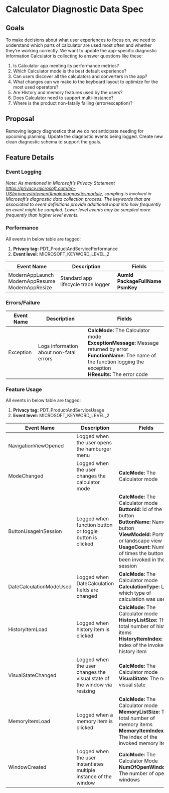# Calculator Diagnostic Data Spec

## Goals
To make decisions about what user experiences to focus on, we need to understand which parts of calculator are used most often and whether they're working correctly. We want to update the app-specific diagnostic information Calculator is collecting to answer questions like these:

  1. Is Calculator app meeting its performance metrics?
  2. Which Calculator mode is the best default experience?
  3. Can users discover all the calculators and converters in the app?
  4. What changes can we make to the keyboard layout to optimize for the most used operators?
  5. Are History and memory features used by the users?
  6. Does Calculator need to support multi-instance? 
  7. Where is the product non-fatally failing (error/exception)?

## Proposal
Removing legacy diagnostics that we do not anticipate needing for upcoming planning. Update the diagnostic events being logged. Create new clean diagnostic schema to support the goals.

## Feature Details
### Event Logging
_Note: As mentioned in Microsoft’s Privacy Statement https://privacy.microsoft.com/en-US/privacystatement#maindiagnosticsmodule, sampling is involved in Microsoft’s diagnostic data collection process.  The keywords that are associated to event definitions provide additional input into how frequently an event might be sampled. Lower level events may be sampled more frequently than higher level events._

### Performance
All events in below table are tagged:

  1. **Privacy tag:** PDT_ProductAndServicePerformance
  2. **Event level:** MICROSOFT_KEYWORD_LEVEL_2

| Event Name	| Description| Fields |
|---------------|--------|-------------|
| ModernAppLaunch <br> ModernAppResume <br>ModernAppResize | Standard app lifecycle trace logger | **AumId** <br> **PackageFullName** <br> **PsmKey**<br> |

### Errors/Failure
| Event Name | Description | Fields |
|------------|--------|-------------|
| Exception  | Logs information about non-fatal errors | **CalcMode:** The Calculator mode <br> **ExceptionMessage:** Message returned by error <br> **FunctionName:** The name of the function logging the exception <br> **HResults:** The error code<br> |

### Feature Usage
All events in below table are tagged:

  1. **Privacy tag:** PDT_ProductAndServiceUsage
  2. **Event level:** MICROSOFT_KEYWORD_LEVEL_2

| Event Name | Description | Fields |
|------------|--------|-------------|
| NavigationViewOpened | Logged when the user opens the hamburger menu | |
| ModeChanged | Logged when the user changes the calculator mode | **CalcMode:** The Calculator mode | 
| ButtonUsageInSession | Logged when function button or toggle button is clicked | **CalcMode:** The Calculator mode <br> **ButtonId:** Id of the button<br> **ButtonName:** Name of button<br> **ViewModeId:** Portrait or landscape view <br> **UsageCount:** Number of times the button has been invoked in the session |
| DateCalculationModeUsed | Logged when DateCalculation fields are changed  | **CalcMode:** The Calculator mode <br> **CalculationType:** Logs which type of calculation was used |
| HistoryItemLoad | Logged when history item is clicked | **CalcMode:** The Calculator mode<br> **HistoryListSize:** The total number of history items<br> **HistoryItemIndex:** The index of the invoked history item |
| VisualStateChanged | Logged when the user changes the visual state of the window via resizing | **CalcMode:** The Calculator mode<br> **VisualState:** The new visual state |
| MemoryItemLoad | Logged when a memory item is clicked | **CalcMode:** The Calculator mode<br> **MemoryListSize:** The total number of memory items<br> **MemoryItemIndex:** The index of the invoked memory item|
| WindowCreated | Logged when the user instantiates multiple instance of the window | **CalcMode:** The Calculator Mode<br> **NumOfOpenWindows:** The number of open windows |
